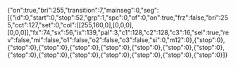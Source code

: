 {"on":true,"bri":255,"transition":7,"mainseg":0,"seg":[{"id":0,"start":0,"stop":52,"grp":1,"spc":0,"of":0,"on":true,"frz":false,"bri":255,"cct":127,"set":0,"col":[[255,160,0],[0,0,0],[0,0,0]],"fx":74,"sx":56,"ix":139,"pal":3,"c1":128,"c2":128,"c3":16,"sel":true,"rev":false,"mi":false,"o1":false,"o2":false,"o3":false,"si":0,"m12":0},{"stop":0},{"stop":0},{"stop":0},{"stop":0},{"stop":0},{"stop":0},{"stop":0},{"stop":0},{"stop":0},{"stop":0},{"stop":0},{"stop":0},{"stop":0},{"stop":0},{"stop":0}]}
